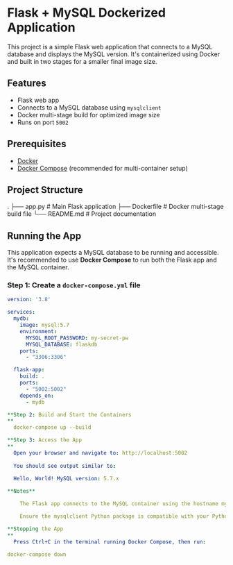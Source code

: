 # Flask + MySQL Dockerized Application

This project is a simple Flask web application that connects to a MySQL database and displays the MySQL version. It's containerized using Docker and built in two stages for a smaller final image size.

## Features

- Flask web app
- Connects to a MySQL database using `mysqlclient`
- Docker multi-stage build for optimized image size
- Runs on port `5002`

## Prerequisites

- [Docker](https://www.docker.com/)
- [Docker Compose](https://docs.docker.com/compose/) (recommended for multi-container setup)

## Project Structure
.
├── app.py # Main Flask application
├── Dockerfile # Docker multi-stage build file
└── README.md # Project documentation

## Running the App

This application expects a MySQL database to be running and accessible. It's recommended to use **Docker Compose** to run both the Flask app and the MySQL container.

### Step 1: Create a `docker-compose.yml` file

```yaml
version: '3.8'

services:
  mydb:
    image: mysql:5.7
    environment:
      MYSQL_ROOT_PASSWORD: my-secret-pw
      MYSQL_DATABASE: flaskdb
    ports:
      - "3306:3306"

  flask-app:
    build: .
    ports:
      - "5002:5002"
    depends_on:
      - mydb

**Step 2: Build and Start the Containers
**
  docker-compose up --build

**Step 3: Access the App
**
  Open your browser and navigate to: http://localhost:5002
  
  You should see output similar to:
  
  Hello, World! MySQL version: 5.7.x

**Notes**

    The Flask app connects to the MySQL container using the hostname mydb (as defined in Docker Compose).

    Ensure the mysqlclient Python package is compatible with your Python and MySQL versions.

**Stopping the App
**
  Press Ctrl+C in the terminal running Docker Compose, then run:

docker-compose down
